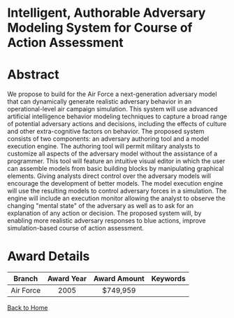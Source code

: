 
Intelligent, Authorable Adversary Modeling System for Course of Action Assessment
=================================================================================

# Abstract


We propose to build for the Air Force a next-generation adversary model that can dynamically generate realistic adversary behavior in an operational-level air campaign simulation.  This system will use advanced artificial intelligence behavior modeling techniques to capture a broad range of potential adversary actions and decisions, including the effects of culture and other extra-cognitive factors on behavior.  The proposed system consists of two components:  an adversary authoring tool and a model execution engine.  The authoring tool will permit military analysts to customize all aspects of the adversary model without the assistance of a programmer.  This tool will feature an intuitive visual editor in which the user can assemble models from basic building blocks by manipulating graphical elements.  Giving analysts direct control over the adversary models will encourage the development of better models. The model execution engine will use the resulting models to control adversary forces in a simulation.  The engine will include an execution monitor allowing the analyst to observe the changing &quot;mental state&quot; of the adversary as well as to ask for an explanation of any action or decision. The proposed system will, by enabling more realistic adversary responses to blue actions, improve simulation-based course of action assessment.  

# Award Details

|Branch|Award Year|Award Amount|Keywords|
| :---: | :---: | :---: | :---: |
|Air Force|2005|$749,959||
  
  


[Back to Home](https://github.com/chrischow/dod_sbir_awards#122)